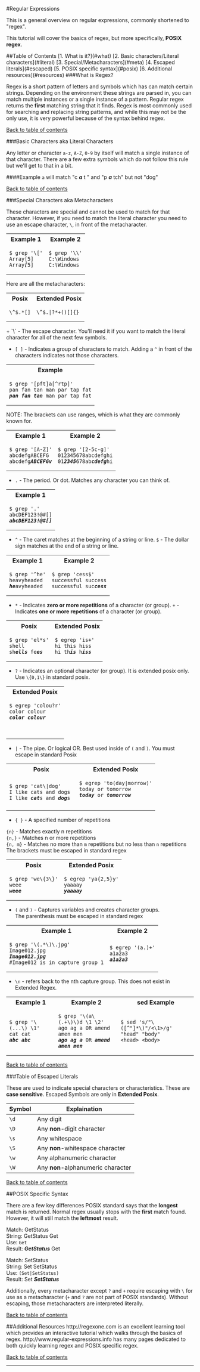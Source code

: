 #Regular Expressions


This is a general overview on regular expressions, commonly shortened to "regex".

This tutorial will cover the basics of regex, but more specifically, **POSIX regex**.

<a name="top"/>
##Table of Contents
[1. What is it?](#what)    
[2. Basic characters/Literal characters](#literal)    
[3. Special/Metacharacters](#meta)    
[4. Escaped literals](#escaped)    
[5. POSIX specific syntax](#posix)    
[6. Additional resources](#resources)    

<a name="what"/>
###What is Regex?

Regex is a short pattern of letters and symbols which has can match certain strings. Depending on the environment these strings are parsed in, you can match multiple instances or a single instance of a pattern. Regular regex returns the **first** matching string that it finds. Regex is most commonly used for searching and replacing string patterns, and while this may not be the only use, it is very powerful because of the syntax behind regex.

[Back to table of contents](#top)

<a name="literal"/>
###Basic Characters aka Literal Characters

Any letter or character `a-z`, `A-Z`, `0-9` by itself will match a single instance of that character. There are a few extra symbols which do not follow this rule but we'll get to that in a bit.

####Example
`a` will match "c **_a_** t " and "p **_a_** tch" but not "dog"

[Back to table of contents](#top)

<a name="meta"/>
###Special Characters aka Metacharacters

These characters are special and cannot be used to match for that character. However, if you need to match the literal character you need to use an escape character, `\`, in front of the metacharacter.

<table>
  <tr>
    <th>Example 1</th>
    <th>Example 2</th>
  </tr>
  <tr>
    <td>
    <pre><code>$ grep '\['
Array[5]
Array<strong><em>[</em></strong>5]</code></pre>
    </td>
    <td>
    <pre><code>$ grep '\\'
C:\Windows
C:<strong><em>\</em></strong>Windows</code></pre>
    </td>
  </tr>
</table> 

Here are all the metacharacters:
<table>
  <tr>
    <th>Posix</th>
    <th>Extended Posix</th>
  </tr>
  <tr>
    <td>
    <pre><code>\^$.*[]</code></pre>
    </td>
    <td>
    <pre><code>\^$.|?*+()[]{}</code></pre>
    </td>
  </tr>
</table> 
+ `\` - The escape character. You'll need it if you want to match the literal character for all of the next few symbols.

+ `[ ]` - Indicates a group of characters to match. Adding a `^` in front of the characters indicates not those characters.

<table>
  <tr>
    <th>Example</th>
  </tr>
  <tr>
    <td>
    <pre><code>$ grep '[pft]a[^rtp]'
pan fan tan man par tap fat
<strong><em>pan fan tan</em></strong> man par tap fat</code></pre>
    </td>
  </tr>
</table>  

NOTE: The brackets can use ranges, which is what they are commonly known for.

<table>
  <tr>
    <th>Example 1</th>
    <th>Example 2</th>
  </tr>
  <tr>
    <td>
    <pre><code>$ grep '[A-Z]'
abcdefgABCEFG
abcdefg<strong><em>ABCEFGv</em></strong></code></pre>
    </td>
    <td>
    <pre><code>$ grep '[2-5c-g]'
012345678abcdefghi
01<strong><em>2345</em></strong>678ab<strong><em>cdefg</em></strong>hi</code></pre>
    </td>
  </tr>
</table>   

+ `.` - The period. Or dot. Matches any character you can think of.

<table>
  <tr>
    <th>Example 1</th>
  </tr>
  <tr>
    <td>
    <pre><code>$ grep '.'
abcDEF123!@#[]
<strong><em>abcDEF123!@#[]</em></strong></code></pre>
    </td>
  </tr>
</table>

+ `^` - The caret matches at the beginning of a string or line.  `$` - The dollar sign matches at the end of a string or line.

<table>
  <tr>
    <th>Example 1</th>
    <th>Example 2</th>
  </tr>
  <tr>
    <td>
    <pre><code>$ grep '^he'
heavyheaded
<strong><em>he</em></strong>avyheaded</code></pre>
    </td>
    <td>
    <pre><code>$ grep 'cess$'
successful success
successful suc<strong><em>cess</em></strong></code></pre>
    </td>
  </tr>
</table>

+ `*` - Indicates **zero or more repetitions** of a character (or group). `+` - Indicates **one or more repetitions** of a character (or group).

<table>
  <tr>
    <th>Posix</th>
    <th>Extended Posix</th>
  </tr>
  <tr>
    <td>
    <pre><code>$ grep 'el*s'
shell
sh<strong><em>ells</em></strong> fe<strong><em>es</em></strong></code></pre>
    </td>
    <td>
    <pre><code>$ egrep 'is+'
hi this hiss
hi th<strong><em>is</em></strong> h<strong><em>iss</em></strong></code></pre>
    </td>
  </tr>
</table>

+ `?` - Indicates an optional character (or group). It is extended posix only. Use `\{0,1\}` in standard posix.

<table>
  <tr>
    <th>Extended Posix</th>
  </tr>
  <tr>
    <td>
    <pre><code>$ egrep 'colou?r'
color colour
<strong><em>color colour</em></strong></pre>
    </td>
  </tr>
</table>

+ `|` - The pipe. Or logical OR. Best used inside of `(` and `)`. You must escape in standard Posix
<table>
  <tr>
    <th>Posix</th>
    <th>Extended Posix</th>
  </tr>
  <tr>
    <td>
    <pre><code>$ grep 'cat\|dog'
I like cats and dogs 
I like <strong><em>cat</em></strong>s and <strong><em>dog</em></strong>s</code></pre>
    </td>
    <td>
    <pre><code>$ egrep 'to(day|morrow)'
today or tomorrow
<strong><em>today</em></strong> or <strong><em>tomorrow</em></strong>
    </td>
  </tr>
</table>

+ `{ }` - A specified number of repetitions

`{n}` - Matches exactly n repetitions    
`{n,}` - Matches n or more repetitions    
`{n, m}` - Matches no more than `m` repetitions but no less than `n` repetitions    
The brackets must be escaped in standard regex

<table>
  <tr>
    <th>Posix</th>
    <th>Extended Posix</th>
  </tr>
  <tr>
    <td>
    <pre><code>$ grep 'we\{3\}'
weee
<em><strong>weee</em></strong></code></pre>
    </td>
    <td>
    <pre><code>$ egrep 'ya{2,5}y'
yaaaay
<em><strong>yaaaay</em></strong></code></pre>
    </td>
  </tr>
</table>

+ `(` and `)` - Captures variables and creates character groups.    
The parenthesis must be escaped in standard regex

<table>
  <tr>
    <th>Example 1</th>
    <th>Example 2</th>
  </tr>
  <tr>
    <td>
    <pre><code>$ grep '\(.*\)\.jpg'
Image012.jpg
<em><strong>Image012.jpg</em></strong>
#Image012 is in capture group 1</code></pre>
    </td>
    <td>
    <pre><code>$ egrep '(a.)+'
a1a2a3
<em><strong>a1a2a3</em></strong></code></pre>
    </td>
  </tr>
</table>

+ `\n` - refers back to the nth capture group. This does not exist in Extended Regex.

<table>
  <tr>
    <th>Example 1</th>
    <th>Example 2</th>
    <th>sed Example</th>
  </tr>
  <tr>
    <td>
    <pre><code>$ grep '\(...\) \1'
cat cat
<em><strong>abc abc</em></strong></code></pre>
    </td>
    <td>
    <pre><code>$ grep '\(a\(.+\)\)d \1 \2'
ago ag a OR amend amen men
<em><strong>ago ag a</em></strong> OR <em><strong>amend amen men</em></strong></code></pre>
    </td>
    <td>
    <pre><code>$ sed 's/"\([^"]*\)"/&lt;\1>/g'
"head" "body"
&lt;head> &lt;body></code></pre>
    </td>
  </tr>
</table>


[Back to table of contents](#top)

<a name="escaped"/>
###Table of Escaped Literals

These are used to indicate special characters or characteristics. These are **case sensitive**.
Escaped Symbols are only in **Extended Posix**.

Symbol | Explaination
-------|-------------
 `\d`  |  Any digit
 `\D`  |  Any **non**-digit character
 `\s`  |  Any whitespace
 `\S`  |  Any **non**-whitespace character
 `\w`  |  Any alphanumeric character
 `\W`  |  Any **non**-alphanumeric character

[Back to table of contents](#top)

<a name="posix"/>
##POSIX Specific Syntax

There are a few key differences  POSIX standard says that the **longest** match is returned. Normal regex usually stops with the **first** match found. However, it will still match the **leftmost** result.

Match: GetStatus     
String: GetStatus Get   
Use: `Get`     
Result: **_GetStatus_** Get    

Match: SetStatus     
String: Set SetStatus   
Use: `(Set|SetStatus)`     
Result: Set **_SetStatus_**   

Additionally, every metacharacter except `?` and `+` require escaping  with `\` for use as a metacharacter (`+` and `?` are not part of POSIX standards). Without escaping, those metacharacters are interpreted literally.

[Back to table of contents](#top)

<a name="resources"/>
##Additional Resources
http://regexone.com is an excellent learning tool which provides an interactive tutorial which walks through the basics of regex.    
http://www.regular-expressions.info has many pages dedicated to both quickly learning regex and POSIX specific regex.

[Back to table of contents](#top)

----------------------------------
